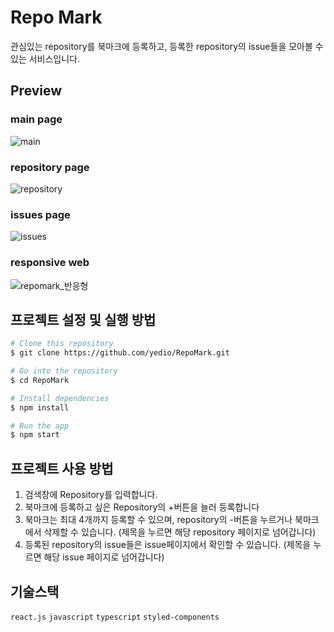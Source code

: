 # Repo Mark

관심있는 repository를 북마크에 등록하고, 등록한 repository의 issue들을 모아볼 수 있는 서비스입니다.

## Preview

### main page
![main](https://user-images.githubusercontent.com/82350743/215775939-ffd6c661-ebda-4648-b83f-cc4af7cb3c6d.png)

### repository page
![repository](https://user-images.githubusercontent.com/82350743/215776505-fb01d701-4873-4176-b8ed-cd5ea6713cb4.png)

### issues page
![issues](https://user-images.githubusercontent.com/82350743/215776605-ef557764-9bb0-4e0c-9daa-0743fb0a9c66.png)

### responsive web
![repomark_반응형](https://user-images.githubusercontent.com/82350743/215781541-b46518d1-3d8a-44bb-af4a-038eae780baf.gif)


## 프로젝트 설정 및 실행 방법

```sh
# Clone this repository
$ git clone https://github.com/yedio/RepoMark.git

# Go into the repository
$ cd RepoMark

# Install dependencies
$ npm install

# Run the app
$ npm start
```

## 프로젝트 사용 방법

1. 검색창에 Repository를 입력합니다.
2. 북마크에 등록하고 싶은 Repository의 +버튼을 늘러 등록합니다
3. 북마크는 최대 4개까지 등록할 수 있으며, repository의 -버튼을 누르거나 북마크에서 삭제할 수 있습니다.
   (제목을 누르면 해당 repository 페이지로 넘어갑니다)
4. 등록된 repository의 issue들은 issue페이지에서 확인할 수 있습니다. (제목을 누르면 해당 issue 페이지로 넘어갑니다)

## 기술스택

`react.js` `javascript` `typescript` `styled-components`
